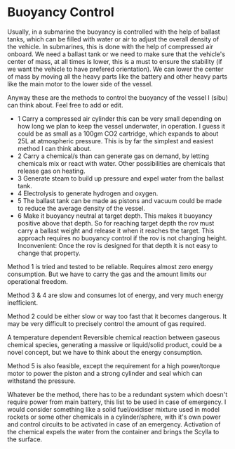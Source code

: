 #  Buoyancy Control
Usually, in a submarine the buoyancy is controlled with the help of ballast tanks, which can be filled with water or air to adjust the overall density of the vehicle. In submarines, this is done with the help of compressed air onboard. We need a ballast tank or we need to make sure that the vehicle's center of mass, at all times is lower, this is a must to ensure the stability (if we want the vehicle to have prefered orientation). We can lower the center of mass by moving all the heavy parts like the battery and other heavy parts like the main motor to the lower side of the vessel.

Anyway these are the methods to control the buoyancy of the vessel I (sibu) can think about. Feel free to add or edit.
* 1 Carry a compressed air cylinder this can be very small depending on how long we plan to keep the vessel underwater, in operation. I guess it could be as small as a 100gm CO2 cartridge, which expands to about 25L at atmospheric pressure. This is by far the simplest and easiest method I can think about.
* 2 Carry a chemical/s than can generate gas on demand, by letting chemicals mix or react with water. Other possibilities are chemicals that release gas on heating.
* 3 Generate steam to build up pressure and expel water from the ballast tank.
* 4 Electrolysis to generate hydrogen and oxygen. 
* 5 The ballast tank can be made as pistons and vacuum could be made to reduce the average density of the vessel.
* 6 Make it buoyancy neutral at target depth. This makes it buoyancy positive above that depth. So for reaching target depth the rov must carry a ballast weight and release it when it reaches the target. This approach requires no buoyancy control if the rov is not changing height. Inconvenient: Once the rov is designed for that depth it is not easy to change that property.

Method 1 is tried and tested to be reliable. Requires almost zero energy consumption. But we have to carry the gas and the amount limits our operational freedom.

Method 3 & 4 are slow and consumes lot of energy, and very much energy inefficient.

Method 2 could be either slow or way too fast that it becomes dangerous. It may be very difficult to precisely control the amount of gas required.

A temperature dependent Reversible chemical reaction between gaseous chemical species, generating a massive or liquid/solid product, could be a novel concept, but we have to think about the energy consumption.

Method 5 is also feasible, except the requirement for a high power/torque motor to power the piston and a strong cylinder and seal which can withstand the pressure.

Whatever be the method, there has to be a redundant system which doesn't require power from main battery, this list to be used in case of emergency. I would consider something like a solid fuel/oxidiser mixture used in model rockets or some other chemicals in a cylinder/sphere, with it's own power and control circuits to be activated in case of an emergency. Activation of the chemical expels the water from the container and brings the Scylla to the surface.
